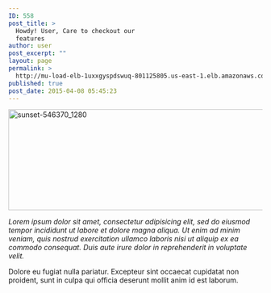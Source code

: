```yaml
---
ID: 558
post_title: >
  Howdy! User, Care to checkout our
  features
author: user
post_excerpt: ""
layout: page
permalink: >
  http://mu-load-elb-1uxxgyspdswuq-801125805.us-east-1.elb.amazonaws.com/howdy-user-care-to-checkout-our-features/
published: true
post_date: 2015-04-08 05:45:23
---
```

<img class="alignnone size-full wp-image-146" src="http://35.169.94.48/wp-content/uploads/2015/04/sunset-546370_1280-e1428575019221.jpg" alt="sunset-546370_1280" width="530" height="200" />

<em>Lorem ipsum dolor sit amet, consectetur adipisicing elit, sed do eiusmod tempor incididunt ut labore et dolore magna aliqua. Ut enim ad minim veniam, quis nostrud exercitation ullamco laboris nisi ut aliquip ex ea commodo consequat. Duis aute irure dolor in reprehenderit in voluptate velit.</em>

Dolore eu fugiat nulla pariatur. Excepteur sint occaecat cupidatat non proident, sunt in culpa qui officia deserunt mollit anim id est laborum.